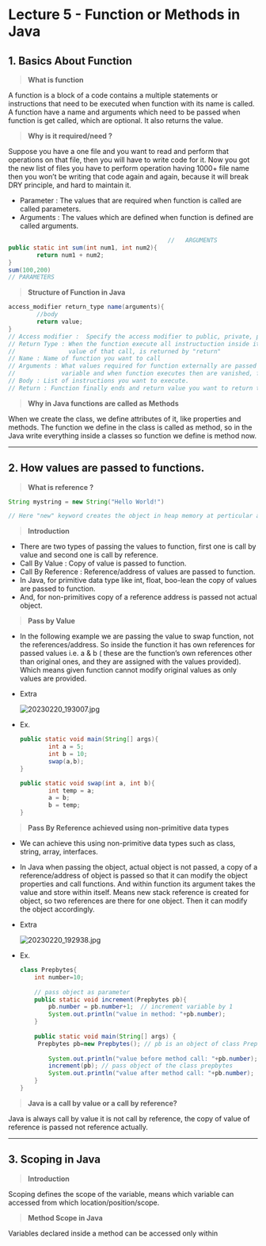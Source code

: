 # Lecture 5 - Function or Methods in Java

## 1. Basics About Function

> **What is function**
> 

A function is a block of a code contains a multiple statements or instructions that need to be executed when function with its name is called. A function have a name and arguments which need to be passed when function is get called, which are optional. It also returns the value.

> **Why is it required/need ?**
> 

Suppose you have a one file and you want to read and perform that operations on that file, then you will have to write code for it. Now you got the new list of files you have to perform operation having 1000+ file name then you won’t be writing that code again and again, because it will break DRY principle, and hard to maintain it.

- Parameter : The values that are required when function is called are called parameters.
- Arguments :  The values which are defined when function is defined are called arguments.

```java
											 //   ARGUMENTS
public static int sum(int num1, int num2){
		return num1 + num2;
}
sum(100,200)
// PARAMETERS
```

> **Structure of Function in Java**
> 

```java
access_modifier return_type name(arguments){
		//body
		return value;
}
// Access modifier :  Specify the access modifier to public, private, protocted
// Return Type : When the function execute all instructuction inside it then what should be the 
//               value of that call, is returned by "return"
// Name : Name of function you want to call
// Arguments : What values required for function externally are passed here, there are local 
//             variable and when function executes then are vanished, from call stacks
// Body : List of instructions you want to execute.
// Return : Function finally ends and return value you want to return to call.
```

> **Why in Java functions are called as Methods**
> 

When we create the class, we define attributes of it, like properties and methods. The function we define in the class is called as method, so in the Java write everything inside a classes so function we define is method now.

---

## 2. How values are passed to functions.

> **What is reference ?**
> 

```java
String mystring = new String("Hello World!")

// Here "new" keyword creates the object in heap memory at perticular address and the value stored in "Hello World!". Now at which address the value is stored is told the variable "mystring", means variable mystring holds the address/location in memory of that value("Hello World!"). We call that variable as "REFERENCE". So through the reference I can call its methods and change properties of it, means we can manipulate the object if we have reference(address) of it.
```

> **Introduction**
> 
- There are two types of passing the values to function, first one is call by value and second one is call by reference.
- Call By Value : Copy of value is passed to function.
- Call By Reference : Reference/address of values are passed to function.
- In Java, for primitive data type like int, float, boo-lean the copy of values are passed to function.
- And, for non-primitives copy of a reference address is passed not actual object.

> **Pass by Value**
> 
- In the following example we are passing the value to swap function, not the references/address. So inside the function it has own references for passed values i.e. a & b ( these are the function’s own references other than original ones, and they are assigned with the values provided). Which means given function cannot modify original values as only values are provided.
- Extra
    
    ![20230220_193007.jpg](Lecture%205%20-%20Function%20or%20Methods%20in%20Java%20c44281ebc70740909fbcb4555f9b3add/20230220_193007.jpg)
    
- Ex.
    
    ```java
    public static void main(String[] args){
    		int a = 5;
    		int b = 10;
    		swap(a,b);
    }
    
    public static void swap(int a, int b){
    		int temp = a;
    		a = b;
    		b = temp;
    }
    ```
    

> **Pass By Reference achieved using non-primitive data types**
> 
- We can achieve this using non-primitive data types such as class, string, array, interfaces.
- In Java when passing the object, actual object is not passed, a copy of a reference/address of object is passed so that it can modify the object properties and call functions. And within function its argument takes the value and store within itself. Means new stack reference is created for object, so two references are there for one object. Then it can modify the object accordingly.
- Extra
    
    ![20230220_192938.jpg](Lecture%205%20-%20Function%20or%20Methods%20in%20Java%20c44281ebc70740909fbcb4555f9b3add/20230220_192938.jpg)
    
- Ex.
    
    ```java
    class Prepbytes{
        int number=10;
        
        // pass object as parameter
        public static void increment(Prepbytes pb){
            pb.number = pb.number+1;  // increment variable by 1
            System.out.println("value in method: "+pb.number);
        }
        
        public static void main(String[] args) {
         Prepbytes pb=new Prepbytes(); // pb is an object of class Prepbytes
            
            System.out.println("value before method call: "+pb.number);
            increment(pb); // pass object of the class prepbytes
            System.out.println("value after method call: "+pb.number);
        }
    }
    ```
    

> **Java is a call by value or a call by reference?**
> 

Java is always call by value it is not call by reference, the copy of value of reference is passed not reference actually.

---

## 3. Scoping in Java

> **Introduction**
> 

Scoping defines the scope of the variable, means which variable can accessed from which location/position/scope.

> **Method Scope in Java**
> 

Variables declared inside a method can be accessed only within